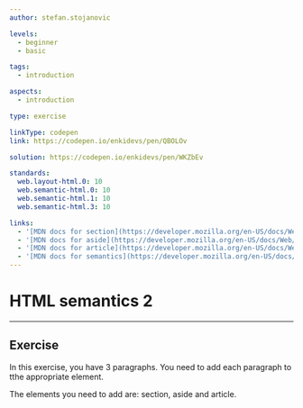 ```yaml
---
author: stefan.stojanovic

levels:
  - beginner
  - basic

tags:
  - introduction

aspects:
  - introduction

type: exercise

linkType: codepen
link: https://codepen.io/enkidevs/pen/QBOLOv

solution: https://codepen.io/enkidevs/pen/WKZbEv

standards:
  web.layout-html.0: 10
  web.semantic-html.0: 10
  web.semantic-html.1: 10
  web.semantic-html.3: 10

links:
  - '[MDN docs for section](https://developer.mozilla.org/en-US/docs/Web/HTML/Element/section){website}'
  - '[MDN docs for aside](https://developer.mozilla.org/en-US/docs/Web/HTML/Element/aside){website}'
  - '[MDN docs for article](https://developer.mozilla.org/en-US/docs/Web/HTML/Element/article){website}'
  - '[MDN docs for semantics](https://developer.mozilla.org/en-US/docs/Glossary/Semantics){website}'
---
```

# HTML semantics 2 
---

## Exercise
In this exercise, you have 3 paragraphs. You need to add each paragraph to tthe appropriate element.

The elements you need to add are: section, aside and article.

